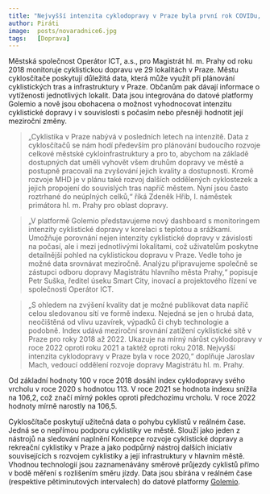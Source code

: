 ```yaml
---
title: "Nejvyšší intenzita cyklodopravy v Praze byla první rok COVIDu, v roce 2022 se její růst oživil"
author: Piráti
image:  posts/novaradnice6.jpg
tags:   [Doprava]
---
```


Městská společnost Operátor ICT, a.s., pro Magistrát hl. m. Prahy od roku 2018 monitoruje cyklistickou dopravu ve 29 lokalitách v Praze. Městu cyklosčítače poskytují důležitá data, která může využít při plánování cyklistických tras a infrastruktury v Praze. Občanům pak dávají informace o vytíženosti jednotlivých lokalit. Data jsou integrována do datové platformy Golemio a nově jsou obohacena o možnost vyhodnocovat intenzitu cyklistické dopravy i v souvislosti s počasím nebo přesněji hodnotit její meziroční změny.

> „Cyklistika v Praze nabývá v posledních letech na intenzitě. Data z cyklosčítačů se nám hodí především pro plánování budoucího rozvoje celkové městské cykloinfrastruktury a pro to, abychom na základě dostupných dat uměli vyhovět všem druhům dopravy ve městě a postupně pracovali na zvyšování jejich kvality a dostupnosti. Kromě rozvoje MHD je v plánu také rozvoj dalších oddělených cyklostezek a jejich propojení do souvislých tras napříč městem. Nyní jsou často roztrhané do neúplných celků,“ říká Zdeněk Hřib, I. náměstek primátora hl. m. Prahy pro oblast dopravy.

> „V platformě Golemio představujeme nový dashboard s monitoringem intenzity cyklistické dopravy v korelaci s teplotou a srážkami. Umožňuje porovnání nejen intenzity cyklistické dopravy v závislosti na počasí, ale i mezi jednotlivými lokalitami, což uživatelům poskytne detailnější pohled na cyklistickou dopravu v Praze. Vedle toho je možné data srovnávat meziročně. Analýzu připravujeme společně se zástupci odboru dopravy Magistrátu hlavního města Prahy,“ popisuje Petr Suška, ředitel úseku Smart City, inovací a projektového řízení ve společnosti Operátor ICT.

> „S ohledem na zvýšení kvality dat je možné publikovat data napříč celou sledovanou sítí ve formě indexu. Nejedná se jen o hrubá data, neočištěná od vlivu uzavírek, výpadků či chyb technologie a podobně. Index udává meziroční srovnání zatížení cyklistické sítě v Praze pro roky 2018 až 2022. Ukazuje na mírný nárůst cyklodopravy v roce 2022 oproti roku 2021 a taktéž oproti roku 2018. Nejvyšší intenzita cyklodopravy v Praze byla v roce 2020,“ doplňuje Jaroslav Mach, vedoucí oddělení rozvoje dopravy Magistrátu hl. m. Prahy. 

Od základní hodnoty 100 v roce 2018 dosáhl index cyklodopravy svého vrcholu v roce 2020 s hodnotou 113. V roce 2021 se hodnota indexu snížila na 106,2, což značí mírný pokles oproti předchozímu vrcholu. V roce 2022 hodnoty mírně narostly na 106,5.

Cyklosčítače poskytují užitečná data o pohybu cyklistů v reálném čase. Jedná se o nepřímou podporu cyklistiky ve městě. Slouží jako jeden z nástrojů na sledování naplnění Koncepce rozvoje cyklistické dopravy a rekreační cyklistiky v Praze a jako podpůrný nástroj dalších iniciativ souvisejících s rozvojem cyklistiky a její infrastruktury v hlavním městě. Vhodnou technologií jsou zaznamenávány směrové průjezdy cyklistů přímo v bodě měření s rozlišením směru jízdy. Data jsou sbírána v reálném čase (respektive pětiminutových intervalech) do datové platformy [Golemio](https://golemio.cz/data/cyklodoprava).
